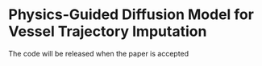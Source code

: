 # Physics-Guided Diffusion Model for Vessel Trajectory Imputation
The code will be released when the paper is accepted
